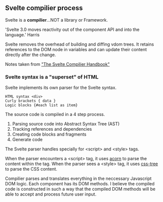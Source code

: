 ## Svelte compilier process

Svelte is a **compilier**...NOT a library or Framework.

'Svelte 3.0 moves reactivity out of the component API and into the language.' Harris

Svelte removes the overhead of building and diffing vdom trees. It retains references to the DOM node in variables and can update their content directly after the change.

Notes taken from ["The Svelte Compilier Handbook"]('https://lihautan.com/the-svelte-compiler-handbook/#overview')

### Svelte syntax is a "superset" of HTML

Svelte implements its own parser for the Svelte syntax.

```
HTML syntax <div>
Curly brackets { data }
Logic blocks {#each list as item}
```

The source code is compiled in a 4 step process.

1. Parsing source code into Abstract Syntax Tree (AST)
2. Tracking references and dependencies
3. Creating code blocks and fragments
4. Generate code

The Svelte parser handles specially for \<script> and \<style> tags.

When the parser encounters a \<script> tag, it uses [acorn]('https://www.npmjs.com/package/acorn') to parse the content within the tag. When the parser sees a \<style> tag, it uses [css-tree]('https://www.npmjs.com/package/css-tree') to parse the CSS content.

Compilier parses and translates everything in the neccessary Javascript DOM logic. Each component has its DOM methods. I believe the compiled code is constructed in such a way that the compiled DOM methods will be able to accept and process future user input.
